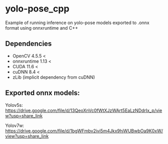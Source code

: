 # yolo-pose_cpp
Example of running inference on yolo-pose models exported to .onnx format using onnxruntime and C++

## Dependencies
- OpenCV 4.5.5 <
- onnxruntime 1.13 <
- CUDA 11.6 <
- cuDNN 8.4 <
- zLib (implicit dependency from cuDNN)

## Exported onnx models:

Yolov5s: https://drive.google.com/file/d/13QeoXnVc0fWtXJzWArt5EaLzNDdrIx_p/view?usp=share_link

Yolov7w: https://drive.google.com/file/d/1bgWFmbv2ivi5m4Jkx9hjWUBwbOa9K0xW/view?usp=share_link
